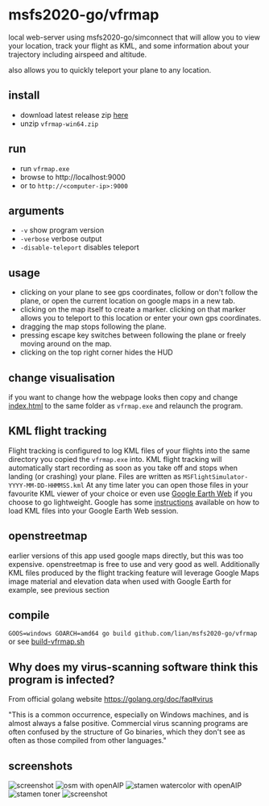 # msfs2020-go/vfrmap

local web-server using msfs2020-go/simconnect that will allow you to view your location, track your flight as KML, and some information about your trajectory including airspeed and altitude.

also allows you to quickly teleport your plane to any location.

## install

* download latest release zip [here](https://github.com/lian/msfs2020-go/releases)
* unzip `vfrmap-win64.zip`

## run
* run `vfrmap.exe`
* browse to http://localhost:9000
* or to `http://<computer-ip>:9000`

## arguments

* `-v` show program version
* `-verbose` verbose output
* `-disable-teleport` disables teleport

## usage

* clicking on your plane to see gps coordinates, follow or don't follow the plane, or open the current location on google maps in a new tab.
* clicking on the map itself to create a marker. clicking on that marker allows you to teleport to this location or enter your own gps coordinates.
* dragging the map stops following the plane.
* pressing escape key switches between following the plane or freely moving around on the map.
* clicking on the top right corner hides the HUD

## change visualisation

if you want to change how the webpage looks then copy and change [index.html](html/index.html) to the same folder as `vfrmap.exe` and relaunch the program.

## KML flight tracking

Flight tracking is configured to log KML files of your flights into the same directory you copied the `vfrmap.exe` into. KML flight tracking will automatically start recording as soon as you take off and stops when landing (or crashing) your plane. Files are written as `MSFlightSimulator-YYYY-MM-DD-HHMMSS.kml`
At any time later you can open those files in your favourite KML viewer of your choice or even use [Google Earth Web](https://earth.google.com/web) if you choose to go lightweight.
Google has some [instructions](https://support.google.com/earth/answer/7365595?co=GENIE.Platform%3DDesktop&hl=en) available on how to load KML files into your Google Earth Web session.

## openstreetmap

earlier versions of this app used google maps directly, but this was too expensive. openstreetmap is free to use and very good as well. Additionally KML files produced by the flight tracking feature will leverage Google Maps image material and elevation data when used with Google Earth for example, see previous section

## compile

`GOOS=windows GOARCH=amd64 go build github.com/lian/msfs2020-go/vfrmap` or see [build-vfrmap.sh](https://github.com/lian/msfs2020-go/blob/master/build-vfrmap.sh)

## Why does my virus-scanning software think this program is infected?

From official golang website https://golang.org/doc/faq#virus

"This is a common occurrence, especially on Windows machines, and is almost always a false positive. Commercial virus scanning programs are often confused by the structure of Go binaries, which they don't see as often as those compiled from other languages."

## screenshots

![screenshot](https://i.imgur.com/n9vHln8.png)
![osm with openAIP](https://s3.eu-central-1.amazonaws.com/sh4re/2020-08-26_19_37_05_scrot.png)
![stamen watercolor with openAIP](https://s3.eu-central-1.amazonaws.com/sh4re/2020-08-26_19_36_03_scrot.png)
![stamen toner](https://s3.eu-central-1.amazonaws.com/sh4re/2020-08-26_19_37_32_scrot.png)
![screenshot](https://i.imgur.com/5PZyKC8.png)

